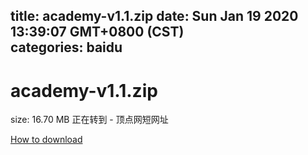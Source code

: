 
title: academy-v1.1.zip
date: Sun Jan 19 2020 13:39:07 GMT+0800 (CST)    
categories: baidu
---

# academy-v1.1.zip
size: 16.70 MB
 正在转到 - 顶点网短网址
 

[How to download](https://bpcam.bemobtrk.com/go/2ceec3aa-1ca2-46d6-b9ff-aaa5c184517c?jno=5144)